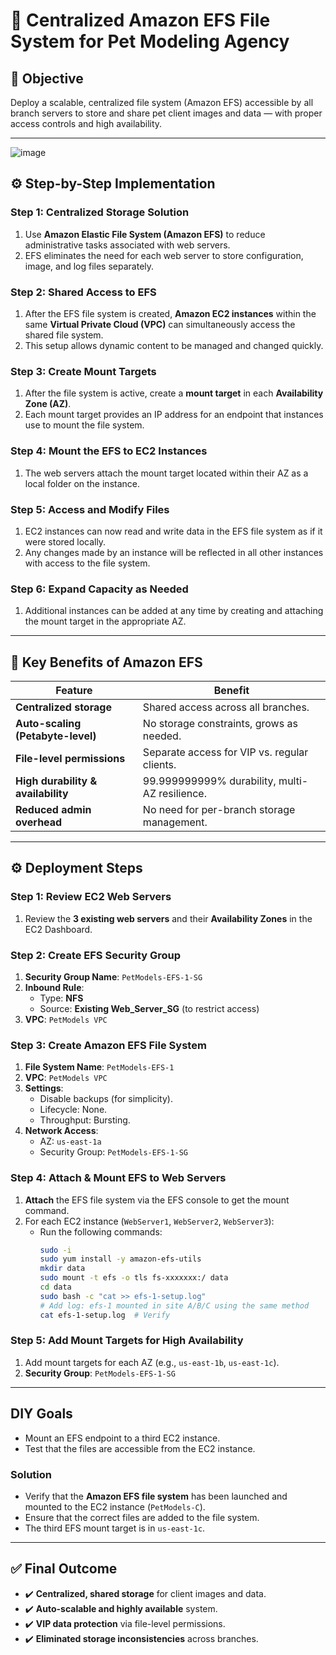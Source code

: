 # 🐾 Centralized Amazon EFS File System for Pet Modeling Agency

## 🎯 Objective
Deploy a scalable, centralized file system (Amazon EFS) accessible by all branch servers to store and share pet client images and data — with proper access controls and high availability.

---
![image](https://github.com/user-attachments/assets/acaf3280-9822-406e-bda9-bcec916e2e2d)


## ⚙️ Step-by-Step Implementation

### Step 1: Centralized Storage Solution
1. Use **Amazon Elastic File System (Amazon EFS)** to reduce administrative tasks associated with web servers.
2. EFS eliminates the need for each web server to store configuration, image, and log files separately.

### Step 2: Shared Access to EFS
1. After the EFS file system is created, **Amazon EC2 instances** within the same **Virtual Private Cloud (VPC)** can simultaneously access the shared file system.
2. This setup allows dynamic content to be managed and changed quickly.

### Step 3: Create Mount Targets
1. After the file system is active, create a **mount target** in each **Availability Zone (AZ)**.
2. Each mount target provides an IP address for an endpoint that instances use to mount the file system.

### Step 4: Mount the EFS to EC2 Instances
1. The web servers attach the mount target located within their AZ as a local folder on the instance.

### Step 5: Access and Modify Files
1. EC2 instances can now read and write data in the EFS file system as if it were stored locally.
2. Any changes made by an instance will be reflected in all other instances with access to the file system.

### Step 6: Expand Capacity as Needed
1. Additional instances can be added at any time by creating and attaching the mount target in the appropriate AZ.

---

## 🌟 Key Benefits of Amazon EFS

| Feature                        | Benefit                                         |
|--------------------------------|-------------------------------------------------|
| **Centralized storage**        | Shared access across all branches.             |
| **Auto-scaling (Petabyte-level)** | No storage constraints, grows as needed.       |
| **File-level permissions**     | Separate access for VIP vs. regular clients.   |
| **High durability & availability** | 99.999999999% durability, multi-AZ resilience.|
| **Reduced admin overhead**     | No need for per-branch storage management.     |

---

## ⚙️ Deployment Steps

### Step 1: Review EC2 Web Servers
1. Review the **3 existing web servers** and their **Availability Zones** in the EC2 Dashboard.

### Step 2: Create EFS Security Group
1. **Security Group Name**: `PetModels-EFS-1-SG`
2. **Inbound Rule**:
   - Type: **NFS**
   - Source: **Existing Web_Server_SG** (to restrict access)
3. **VPC**: `PetModels VPC`

### Step 3: Create Amazon EFS File System
1. **File System Name**: `PetModels-EFS-1`
2. **VPC**: `PetModels VPC`
3. **Settings**:
   - Disable backups (for simplicity).
   - Lifecycle: None.
   - Throughput: Bursting.
4. **Network Access**:
   - AZ: `us-east-1a`
   - Security Group: `PetModels-EFS-1-SG`

### Step 4: Attach & Mount EFS to Web Servers
1. **Attach** the EFS file system via the EFS console to get the mount command.
2. For each EC2 instance (`WebServer1`, `WebServer2`, `WebServer3`):
   - Run the following commands:
     ```bash
     sudo -i
     sudo yum install -y amazon-efs-utils
     mkdir data
     sudo mount -t efs -o tls fs-xxxxxxx:/ data
     cd data
     sudo bash -c "cat >> efs-1-setup.log"
     # Add log: efs-1 mounted in site A/B/C using the same method
     cat efs-1-setup.log  # Verify
     ```

### Step 5: Add Mount Targets for High Availability
1. Add mount targets for each AZ (e.g., `us-east-1b`, `us-east-1c`).
2. **Security Group**: `PetModels-EFS-1-SG`

---

## DIY Goals
- Mount an EFS endpoint to a third EC2 instance.
- Test that the files are accessible from the EC2 instance.

### Solution 
- Verify that the **Amazon EFS file system** has been launched and mounted to the EC2 instance (`PetModels-C`).
- Ensure that the correct files are added to the file system.
- The third EFS mount target is in `us-east-1c`.

---

## ✅ Final Outcome

- ✔️ **Centralized, shared storage** for client images and data.  
- ✔️ **Auto-scalable and highly available** system.  
- ✔️ **VIP data protection** via file-level permissions.  
- ✔️ **Eliminated storage inconsistencies** across branches.
